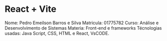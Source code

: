 # React + Vite

Nome: Pedro Emeilson Barros e Silva
Matricula: 01775782
Curso: Análise e Desenvolvimento de Sistemas
Materia: Front-end e frameworks
Técnologias usadas: Java Script, CSS, HTML e React, VsCODE.
